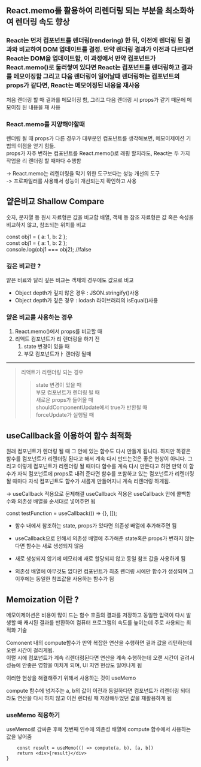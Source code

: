 ## React.memo를 활용하여 리렌더링 되는 부분을 최소화하여 렌더링 속도 향상

### React는 먼저 컴포넌트를 렌더링(rendering) 한 뒤, 이전에 렌더링 된 결과와 비교하여 DOM 업데이트를 결정. 만약 렌더링 결과가 이전과 다르다면 React는 DOM을 업데이트함, 이 과정에서 만약 컴포넌트가 React.memo()로 둘러쌓여 있다면 React는 컴포넌트를 렌더링하고 결과를 메모이징함 그리고 다음 렌더링이 일어날때 렌더링하는 컴포넌트의 props가 같다면, React는 메모이징된 내용을 재사용

처음 렌더링 할 때 결과를 메모이징 함, 그리고 다음 렌더링 시 props가 같기 때문에 메모이징 된 내용을 재 사용

### React.memo를 지양해야할때

렌더링 될 때 props가 다른 경우가 대부분인 컴포넌트를 생각해보면, 메모이제이션 기법의 이점을 얻기 힘듦.<br/>
props가 자주 변하는 컴포넌트를 React.memo()로 래핑 할지라도, React는 두 가지 작업을 리 렌더링 할 때마다 수행함

-> React.memo는 리렌더링을 막기 위한 도구보다는 성능 개선의 도구<br/>
-> 프로파일러를 사용해서 성능이 개선되는지 확인하고 사용

## 얕은비교 Shallow Compare

숫자, 문자열 등 원시 자료형은 값을 비교함
배열, 객체 등 참조 자료형은 값 혹은 속성을 비교하지 않고, 참조되는 위치를 비교

const obj1 = { a: 1, b: 2 }; <br/>
const obj1 = { a: 1, b: 2 }; <br/>
console.log(obj1 === obj2); //false

### 깊은 비교란 ?

얕은 비료와 달리 깊은 비교는 객체의 경우에도 값으로 비교 <br/>

- Object depth가 깊지 않은 경우 : JSON.stringify()사용
- Object depth가 깊은 경우 : lodash 라이브러리의 isEqual()사용

### 얕은 비교를 사용하는 경우

1. React.memo()에서 props를 비교할 때
1. 리액트 컴포넌트가 리 렌더링을 하기 전
   1. state 변경이 있을 때
   1. 부모 컴포넌트가ㅏ 렌더링 될때

---

> 리액트가 리랜더링 되는 경우
>
> > state 변경이 있을 때<br/>
> > 부모 컴포넌트가 렌더링 될 때<br/>
> > 새로운 props가 들어올 때<br/>
> > shouldComponentUpdate에서 true가 반환될 때<br/>
> > forceUpdate가 실행될 때

## useCallback을 이용하여 함수 최적화

원래 컴포넌트가 렌더링 될 때 그 안에 있는 함수도 다시 만들게 됩니다. 하지만 똑같은 함수를 컴포넌트가 리렌더링 된다고 해서 계속 다시 만드는것은 좋은 현상이 아니다. 그리고 이렇게 컴포넌트가 리렌더링 될 때마다 함수를 계속 다시 만든다고 하면 만약 이 함수가 자식 컴포넌트에 props로 내려 준다면 함수를 포함하고 있는 컴포넌트가 리렌더링 될 때마다 자식 컴포넌트도 함수가 새롭게 만들어지니 계속 리렌더링 하게됨.

-> useCallback 적용으로 문제해결
useCallback 적용은 useCallback 안에 콜백함수와 의존성 배열을 순서대로 넣어주면 됨

const testFunction = useCallback(() ⇒ {}, []);

- 함수 내에서 참조하는 state, props가 있다면 의존성 배열에 추가해주면 됨

- useCallback으로 인해서 의존성 배열에 추가해준 state혹은 props가 변하지 않는 다면 함수는 새로 생성되지 않음

- 새로 생성되지 않기에 메모리에 새로 할당되지 않고 동일 참조 값을 사용하게 됨

- 의존성 배열에 아무것도 없다면 컴포넌트가 최초 렌더링 시에만 함수가 생성되며 그 이후에는 동일한 참조값을 사용하는 함수가 됨

## Memoization 이란 ?

메모이제이션은 비용이 많이 드는 함수 호출의 결과를 저장하고 동일한 입력이 다시 발생할 때 캐시된 결과를 반환하여 컴퓨터 프로그램의 속도를 높이는데 주로 사용되는 최적화 기술

Comonent 내의 compute함수가 만약 복잡한 연산을 수행하면 결과 값을 리턴하는데 오랜 시간이 걸리게됨.<br/>
이럴 시에 컴포넌트가 계속 리렌더링된다면 연산을 계속 수행하는데 오랜 시간이 걸려서 성능에 안좋은 영향을 미치게 되며, UI 지연 현상도 일어나게 됨<br/>

이러한 현상을 해결해주기 위해서 사용하는 것이 useMemo<br/>

compute 함수에 넘겨주는 a, b의 값이 이전과 동일하다면 컴포넌트가 리렌더링 되더라도 연산을 다시 하지 않고 이전 렌더링 때 저장해두었던 값을 재활용하게 됨<br/>

### useMemo 적용하기

useMemo로 감싸준 후에 첫번째 인수에 의존성 배열에 compute 함수에서 사용하는 값을 넣어줌

```function Component({ a, b }) {
	const result = useMemo(() => compute(a, b), [a, b])
	return <div>{result}</div>
}
```
